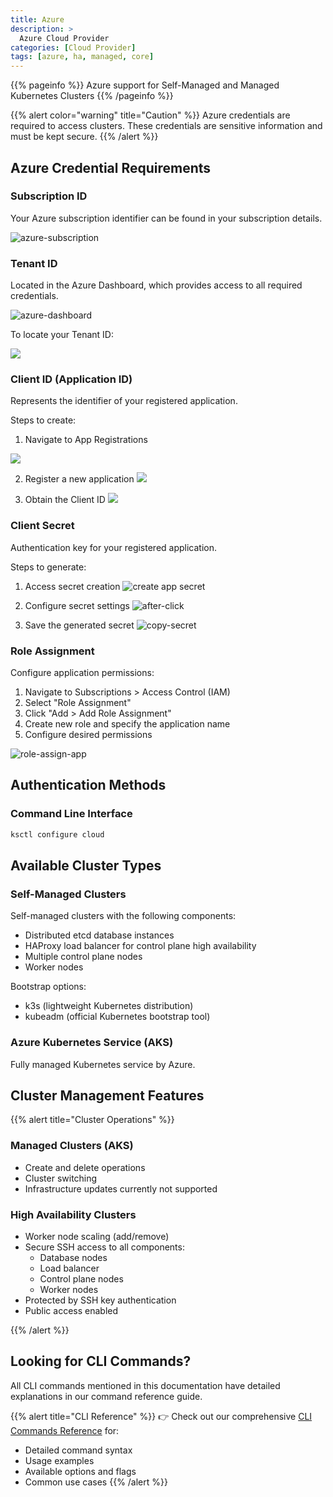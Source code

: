 ```yaml
---
title: Azure
description: >
  Azure Cloud Provider
categories: [Cloud Provider]
tags: [azure, ha, managed, core]
---
```


{{% pageinfo %}}
Azure support for Self-Managed and Managed Kubernetes Clusters
{{% /pageinfo %}}

{{% alert color="warning" title="Caution" %}}
Azure credentials are required to access clusters. These credentials are sensitive information and must be kept secure.
{{% /alert %}}

## Azure Credential Requirements

### Subscription ID
Your Azure subscription identifier can be found in your subscription details.

![azure-subscription](/img/azure/azure-subs-id.png)

### Tenant ID
Located in the Azure Dashboard, which provides access to all required credentials.

![azure-dashboard](/img/azure/azure-dashboard.png)

To locate your Tenant ID:

![](/img/azure/azure-tenantid.png)

### Client ID (Application ID)
Represents the identifier of your registered application.

Steps to create:
1. Navigate to App Registrations

![](/img/azure/azure-app-reg.png)

2. Register a new application
![](/img/azure/azure-create-app-reg.png)

3. Obtain the Client ID
![](/img/azure/azure-clientid.png)

### Client Secret
Authentication key for your registered application.

Steps to generate:
1. Access secret creation
![create app secret](/img/azure/azure-client-secret1.png)

2. Configure secret settings
![after-click](/img/azure/azure-client-secret.png)

3. Save the generated secret
![copy-secret](/img/azure/azure-client-secret2.png)

### Role Assignment
Configure application permissions:

1. Navigate to Subscriptions > Access Control (IAM)
2. Select "Role Assignment"
3. Click "Add > Add Role Assignment"
4. Create new role and specify the application name
5. Configure desired permissions

![role-assign-app](/img/azure/azure-role-app.png)

## Authentication Methods

### Command Line Interface
```bash
ksctl configure cloud
```

## Available Cluster Types

### Self-Managed Clusters
Self-managed clusters with the following components:
- Distributed etcd database instances
- HAProxy load balancer for control plane high availability
- Multiple control plane nodes
- Worker nodes

Bootstrap options:
- k3s (lightweight Kubernetes distribution)
- kubeadm (official Kubernetes bootstrap tool)

### Azure Kubernetes Service (AKS)
Fully managed Kubernetes service by Azure.

## Cluster Management Features

{{% alert title="Cluster Operations" %}}

### Managed Clusters (AKS)
- Create and delete operations
- Cluster switching
- Infrastructure updates currently not supported

### High Availability Clusters
- Worker node scaling (add/remove)
- Secure SSH access to all components:
  - Database nodes
  - Load balancer
  - Control plane nodes
  - Worker nodes
- Protected by SSH key authentication
- Public access enabled

{{% /alert %}}


## Looking for CLI Commands?

All CLI commands mentioned in this documentation have detailed explanations in our command reference guide.

{{% alert title="CLI Reference" %}}
👉 Check out our comprehensive [CLI Commands Reference](/docs/develop/reference/) for:
- Detailed command syntax
- Usage examples
- Available options and flags
- Common use cases
{{% /alert %}}
